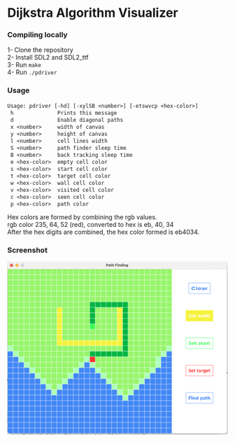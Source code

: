 # Dijkstra Algorithm Visualizer

### Compiling locally

1- Clone the repository  
2- Install SDL2 and SDL2_ttf  
3- Run `make`  
4- Run `./pdriver`

### Usage

```
Usage: pdriver [-hd] [-xylSB <number>] [-etswvcp <hex-color>]
 h              Prints this message
 d              Enable diagonal paths
 x <number>     width of canvas
 y <number>     height of canvas
 l <number>     cell lines width
 S <number>     path finder sleep time
 B <number>     back tracking sleep time
 e <hex-color>  empty cell color
 s <hex-color>  start cell color
 t <hex-color>  target cell color
 w <hex-color>  wall cell color
 v <hex-color>  visited cell color
 c <hex-color>  seen cell color
 p <hex-color>  path color
```

Hex colors are formed by combining the rgb values.  
rgb color 235, 64, 52 (red), converted to hex is eb, 40, 34  
After the hex digits are combined, the hex color formed is eb4034.

### Screenshot

<img width="600" src="https://github.com/dferndz/path-finder-visualizer/blob/main/assets/screenshot.png?raw=true" />
